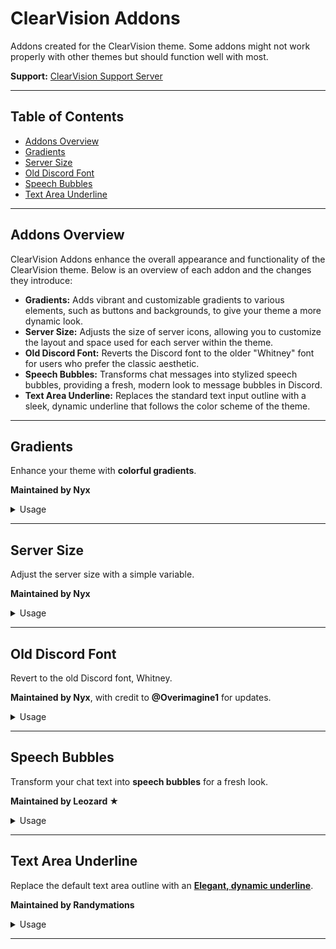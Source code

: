# ClearVision Addons

Addons created for the ClearVision theme. Some addons might not work properly with other themes but should function well with most.

<p><strong>Support:</strong> <a href="https://discord.gg/7pNUC9C">ClearVision Support Server</a></p>

<hr>

<h2>Table of Contents</h2>
<ul>
  <li><a href="#addons-overview">Addons Overview</a></li>
  <li><a href="#gradients">Gradients</a></li>
  <li><a href="#server-size">Server Size</a></li>
  <li><a href="#old-discord-font">Old Discord Font</a></li>
  <li><a href="#speech-bubbles">Speech Bubbles</a></li>
  <li><a href="#text-area-underline">Text Area Underline</a></li>
</ul>

<hr>

<h2 id="addons-overview">Addons Overview</h2>

<p>ClearVision Addons enhance the overall appearance and functionality of the ClearVision theme. Below is an overview of each addon and the changes they introduce:</p>

<ul>
  <li><strong>Gradients:</strong> Adds vibrant and customizable gradients to various elements, such as buttons and backgrounds, to give your theme a more dynamic look.</li>
  <li><strong>Server Size:</strong> Adjusts the size of server icons, allowing you to customize the layout and space used for each server within the theme.</li>
  <li><strong>Old Discord Font:</strong> Reverts the Discord font to the older "Whitney" font for users who prefer the classic aesthetic.</li>
  <li><strong>Speech Bubbles:</strong> Transforms chat messages into stylized speech bubbles, providing a fresh, modern look to message bubbles in Discord.</li>
  <li><strong>Text Area Underline:</strong> Replaces the standard text input outline with a sleek, dynamic underline that follows the color scheme of the theme.</li>
</ul>

<hr>

<h2 id="gradients">Gradients</h2>
<p>Enhance your theme with <strong>colorful gradients</strong>.</p>
<p><strong>Maintained by Nyx</strong></p>

<details>
  <summary>Usage</summary>
  <pre><code>
@import url(https://clearvision.github.io/Addons/gradients.css);
</code></pre>

  <p>Add the following at the bottom inside of the <code>:root</code> selector:</p>

  <pre><code>
/* Gradients */
--gradient-color1: var(--main-color); /* primary color [default: var(--main-color)] */
--gradient-color2: var(--hover-color); /* secondary color [default: var(--hover-color)] */
--gradient-direction: 130deg; /* angle of gradient [default: 130deg] */
</code></pre>

  <p>Customize the values as needed, and <strong>you're done!</strong></p>
</details>

<hr>

<h2 id="server-size">Server Size</h2>
<p>Adjust the server size with a simple variable.</p>
<p><strong>Maintained by Nyx</strong></p>

<details>
  <summary>Usage</summary>
  <pre><code>
@import url(https://clearvision.github.io/Addons/serversize.css);
</code></pre>

  <p>Add the following at the bottom inside of the <code>:root</code> selector:</p>

  <pre><code>
/* Server Size */
--server-size: 48px;
</code></pre>

  <p>Change the value as needed to customize it, and <strong>you're set!</strong></p>
</details>

<hr>

<h2 id="old-discord-font">Old Discord Font</h2>
<p>Revert to the old Discord font, Whitney.</p>
<p><strong>Maintained by Nyx</strong>, with credit to <strong>@Overimagine1</strong> for updates.</p>

<details>
  <summary>Usage</summary>
  <pre><code>
@import url(https://clearvision.github.io/Addons/whitney.css);
</code></pre>

  <p>Change your <code>--main-font</code> back to Whitney:</p>

  <pre><code>
--main-font: Whitney, Helvetica Neue, Helvetica, Arial, sans-serif;
</code></pre>

  <p><em>Note:</em> If you already have a Whitney font import, this step may be unnecessary.</p>
</details>

<hr>

<h2 id="speech-bubbles">Speech Bubbles</h2>
<p>Transform your chat text into <strong>speech bubbles</strong> for a fresh look.</p>
<p><strong>Maintained by Leozard ★</strong></p>

<details>
  <summary>Usage</summary>
  <pre><code>
@import url(https://clearvision.github.io/Addons/speech-bubbles.css);
</code></pre>

  <p><strong>Optional:</strong> Customize the bubble colors by adding this inside the <code>:root</code> selector:</p>

  <pre><code>
/* Speech Bubbles */
--bubble-color: #fff;
--bubble-hover-color: #fff;
</code></pre>
</details>

<hr>

<h2 id="text-area-underline">Text Area Underline</h2>
<p>Replace the default text area outline with an <strong><span style="text-decoration: underline;">Elegant, dynamic underline</span></strong>.</p>
<p><strong>Maintained by Randymations</strong></p>

<details>
  <summary>Usage</summary>
  <pre><code>
@import url(https://clearvision.github.io/Addons/textAreaUnderline.css);
</code></pre>

  <p><strong>Done!</strong> The underline color will respect your <code>--main-color</code>.</p>
</details>

<hr>
